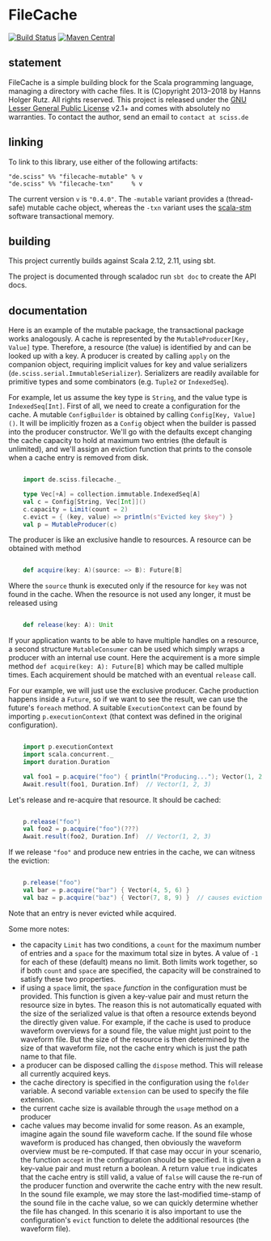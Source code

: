 # FileCache

[![Build Status](https://travis-ci.org/Sciss/FileCache.svg?branch=master)](https://travis-ci.org/Sciss/FileCache)
[![Maven Central](https://maven-badges.herokuapp.com/maven-central/de.sciss/filecache-common_2.11/badge.svg)](https://maven-badges.herokuapp.com/maven-central/de.sciss/filecache-common_2.11)

## statement

FileCache is a simple building block for the Scala programming language, managing a directory with cache files. It is (C)opyright 2013&ndash;2018 by Hanns Holger Rutz. All rights reserved. This project is released under the [GNU Lesser General Public License](https://raw.github.com/Sciss/FileCache/master/LICENSE) v2.1+ and comes with absolutely no warranties. To contact the author, send an email to `contact at sciss.de`

## linking

To link to this library, use either of the following artifacts:

    "de.sciss" %% "filecache-mutable" % v
    "de.sciss" %% "filecache-txn"     % v

The current version `v` is `"0.4.0"`. The `-mutable` variant provides a (thread-safe) mutable cache object, whereas the `-txn` variant uses the [scala-stm](https://github.com/nbronson/scala-stm) software transactional memory.

## building

This project currently builds against Scala 2.12, 2.11, using sbt.

The project is documented through scaladoc run `sbt doc` to create the API docs.

## documentation

Here is an example of the mutable package, the transactional package works analogously. A cache is represented by the `MutableProducer[Key, Value]` type. Therefore, a resource (the value) is identified by and can be looked up with a key. A producer is created by calling `apply` on the companion object, requiring implicit values for key and value serializers (`de.sciss.serial.ImmutableSerializer`). Serializers are readily available for primitive types and some combinators (e.g. `Tuple2` or `IndexedSeq`).

For example, let us assume the key type is `String`, and the value type is `IndexedSeq[Int]`. First of all, we need to create a configuration for the cache. A mutable `ConfigBuilder` is obtained by calling `Config[Key, Value]()`. It will be implicitly frozen as a `Config` object when the builder is passed into the producer constructor. We'll go with the defaults except changing the cache capacity to hold at maximum two entries (the default is unlimited), and we'll assign an eviction function that prints to the console when a cache entry is removed from disk.

```scala

    import de.sciss.filecache._

    type Vec[+A] = collection.immutable.IndexedSeq[A]
    val c = Config[String, Vec[Int]]()
    c.capacity = Limit(count = 2)
    c.evict = { (key, value) => println(s"Evicted key $key") }
    val p = MutableProducer(c)
```

The producer is like an exclusive handle to resources. A resource can be obtained with method

```scala

    def acquire(key: A)(source: => B): Future[B]
````

Where the `source` thunk is executed only if the resource for `key` was not found in the cache. When the resource is not used any longer, it must be released using

```scala

    def release(key: A): Unit
```

If your application wants to be able to have multiple handles on a resource, a second structure `MutableConsumer` can be used which simply wraps a producer with an internal use count. Here the acquirement is a more simple method `def acquire(key: A): Future[B]` which may be called multiple times. Each acquirement should be matched with an eventual `release` call.

For our example, we will just use the exclusive producer. Cache production happens inside a `Future`, so if we want to see the result, we can use the future's `foreach` method. A suitable `ExecutionContext` can be found by importing `p.executionContext` (that context was defined in the original configuration).

```scala

    import p.executionContext
    import scala.concurrent._
    import duration.Duration

    val foo1 = p.acquire("foo") { println("Producing..."); Vector(1, 2, 3) }
    Await.result(foo1, Duration.Inf)  // Vector(1, 2, 3)
```

Let's release and re-acquire that resource. It should be cached:

```scala

    p.release("foo")
    val foo2 = p.acquire("foo")(???)
    Await.result(foo2, Duration.Inf)  // Vector(1, 2, 3)
```

If we release `"foo"` and produce new entries in the cache, we can witness the eviction:

```scala

    p.release("foo")
    val bar = p.acquire("bar") { Vector(4, 5, 6) }
    val baz = p.acquire("baz") { Vector(7, 8, 9) }  // causes eviction of "foo"
```

Note that an entry is never evicted while acquired.

Some more notes:

- the capacity `Limit` has two conditions, a `count` for the maximum number of entries and a `space` for the maximum total size in bytes. A value of `-1` for each of these (default) means no limit. Both limits work together, so if both `count` and `space` are specified, the capacity will be constrained to satisfy these two properties.
- if using a `space` limit, the `space` _function_ in the configuration must be provided. This function is given a key-value pair and must return the resource size in bytes. The reason this is not automatically equated with the size of the serialized value is that often a resource extends beyond the directly given value. For example, if the cache is used to produce waveform overviews for a sound file, the value might just point to the waveform file. But the size of the resource is then determined by the size of that waveform file, not the cache entry which is just the path name to that file.
- a producer can be disposed calling the `dispose` method. This will release all currently acquired keys.
- the cache directory is specified in the configuration using the `folder` variable. A second variable `extension` can be used to specify the file extension.
- the current cache size is available through the `usage` method on a producer
- cache values may become invalid for some reason. As an example, imagine again the sound file waveform cache. If the sound file whose waveform is produced has changed, then obviously the waveform overview must be re-computed. If that case may occur in your scenario, the function `accept` in the configuration should be specified. It is given a key-value pair and must return a boolean. A return value `true` indicates that the cache entry is still valid, a value of `false` will cause the re-run of the producer function and overwrite the cache entry with the new result. In the sound file example, we may store the last-modified time-stamp of the sound file in the cache value, so we can quickly determine whether the file has changed. In this scenario it is also important to use the configuration's `evict` function to delete the additional resources (the waveform file).
